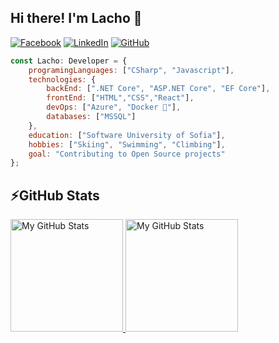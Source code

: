 ## Hi there! I'm Lacho 👋


[![Facebook](https://img.shields.io/badge/-Facebook-00B2FF?style=flat-square&logo=Facebook&logoColor=white)](https://www.facebook.com/Lachezar-Ivanov)
[![LinkedIn](https://img.shields.io/badge/-LinkedIn-0e76a8?style=flat-square&logo=Linkedin&logoColor=white)](https://www.linkedin.com/in/lachezar-ivanov) 
[![GitHub](https://img.shields.io/badge/-Github-000000?style=flat-square&logo=Github&logoColor=white)](https://github.com/dev-lsi)

```javascript
const Lacho: Developer = {
    programingLanguages: ["CSharp", "Javascript"],
    technologies: {
        backEnd: [".NET Core", "ASP.NET Core", "EF Core"],
        frontEnd: ["HTML","CSS","React"],
        devOps: ["Azure", "Docker 🐳"],
        databases: ["MSSQL"]
    },
    education: ["Software University of Sofia"],
    hobbies: ["Skiing", "Swimming", "Climbing"],
    goal: "Contributing to Open Source projects"
};
```

## ⚡GitHub Stats

<a href="https://github.com/dev-lsi">
  <img height="180em" alt="My GitHub Stats" src="https://github-readme-stats.vercel.app/api?username=dev-lsi&bg_color=00000000&text_color=3498db&hide_border=true&count_private=true&include_all_commits=true" />
  <img height="180em" alt="My GitHub Stats" src="https://github-readme-stats.vercel.app/api/top-langs/?username=dev-lsi&langs_count=6&layout=compact&bg_color=00000000&text_color=3498db&hide_border=true&count_private=true&include_all_commits=true&hide=smalltalk,shell,html,scss,css" />
</a>

